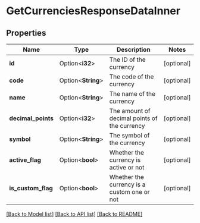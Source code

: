 # GetCurrenciesResponseDataInner

## Properties

Name | Type | Description | Notes
------------ | ------------- | ------------- | -------------
**id** | Option<**i32**> | The ID of the currency | [optional]
**code** | Option<**String**> | The code of the currency | [optional]
**name** | Option<**String**> | The name of the currency | [optional]
**decimal_points** | Option<**i32**> | The amount of decimal points of the currency | [optional]
**symbol** | Option<**String**> | The symbol of the currency | [optional]
**active_flag** | Option<**bool**> | Whether the currency is active or not | [optional]
**is_custom_flag** | Option<**bool**> | Whether the currency is a custom one or not | [optional]

[[Back to Model list]](../README.md#documentation-for-models) [[Back to API list]](../README.md#documentation-for-api-endpoints) [[Back to README]](../README.md)


